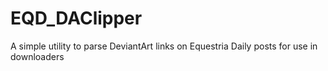 # EQD_DAClipper
A simple utility to parse DeviantArt links on Equestria Daily posts for use in downloaders
